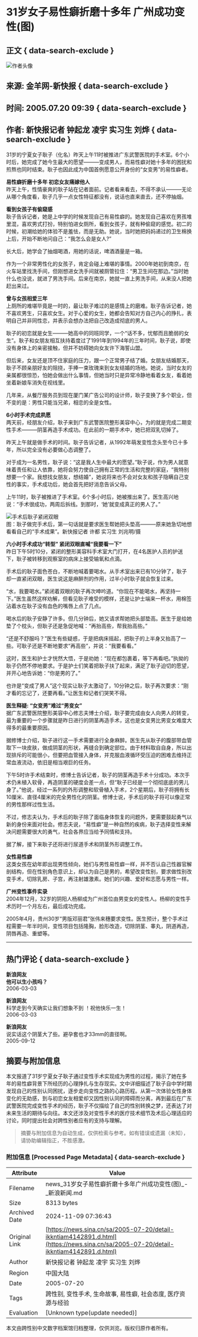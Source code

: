 # 31岁女子易性癖折磨十多年 广州成功变性(图)

## 正文 { data-search-exclude }


![作者头像](https://n.sinaimg.cn/default/622af858/20181010/default_avatar.jpg)

## 来源: 金羊网-新快报 { data-search-exclude }
## 时间: 2005.07.20 09:39 { data-search-exclude }
## 作者: 新快报记者 钟起龙 凌宇 实习生 刘烨 { data-search-exclude }

31岁的宁夏女子耿子（化名）昨天上午11时被推进广东武警医院的手术室。6个小时后，她完成了她今生最大的愿望———变成男人，而易性癖对她十多年的困扰和煎熬也同时结束。耿子也因此成为中国首例愿意公开身份的“女变男”的易性癖者。

**易性癖折磨十多年 初恋女友痛嫁他人**  
昨天上午，性情豪爽的耿子站在记者面前。记者看来看去，不得不承认———无论从哪个角度看，耿子几乎一点女性特征都没有，说话也直来直去，还不停抽烟。

**看到女孩子有偷窥感**  
耿子告诉记者，她是上中学的时候发现自己有易性癖的。她发现自己喜欢在男孩堆里混，喜欢男式打扮，特别怕进女厕所，看到女孩子，就有种偷窥的感觉。初二的时候，初潮给她的体验不是羞怯，而是无助。她说，当时她把妈妈递过的卫生棉换上后，开始不断地问自己：“我怎么会是女人?”

长大后，她学会了抽烟喝酒，用她的话说，啤酒酒量是一箱。

作为一个非常男性化的女孩子，肯定会碰上难堪的事情。2000年她初到南京，在火车站里找洗手间，但刚想进女洗手间就被厕管拉住：“男卫生间在那边。”当时她什么也没说，就进了男洗手间。后来在南京，她就一直上男洗手间，从来没人把她赶出来过。

**曾与女孩相爱三年**  
上厕所的难堪毕竟是一时的，最让耿子难过的是感情上的磨难。耿子告诉记者，她不喜欢男生，只喜欢女生。对于心爱的女生，她都会告知对方自己内心的挣扎，表明自己并非同性恋，并表示会想办法把自己改造成彻底的男人。

耿子的初恋就是女生———她高中的同班同学，一个“话不多，忧郁而且脆弱的女生”。耿子和女朋友相互扶持着度过了1991年到1994年的三年时间，耿子说，即使没有身体上的亲密接触，但并不妨碍她向女友许下海誓山盟。

但后来，女友还是顶不住家庭的压力，跟一个正常男子结了婚。女朋友结婚那天，耿子不顾亲朋好友的阻挠，手捧一束玫瑰来到女友结婚的场地。她说，当时女友的亲属都很惊恐，怕她会做出什么事情，但她当时只是异常冷静地看着女友，看着她坐着新娘车消失在视线里。

几年来，从餐厅服务员到现在厦门某广告公司的设计师，耿子变换了多个职业，但不变的是：男性只能当兄弟，相恋的全是女性。

**6小时手术完成夙愿**  
两天前，经朋友介绍，耿子来到广东武警医院整形美容中心，为的就是完成二期变性手术———阴茎再造手术成功。在此前的一期手术中，她已把双乳切掉了。

昨天上午就是做手术的时间。耿子告诉记者，从1992年萌发变性念头至今已十多年，所以完全没有必要做心态调整了。

对于成为一名男性，耿子说：“这是我人生中最大的愿望。”耿子说，作为男人就意味着责任和让人依靠，她将会努力使自己拥有正常的生活和完整的家庭，“我特别想要一个家。我想找女朋友，想结婚”，她说将来也不会对女友和孩子隐瞒自己变性的事实，手术成功后，她会首先把好消息告诉父母。

上午11时，耿子被推进了手术室。6个多小时后，她被推出来了。医生高兴地说：“手术很成功，两周后拆线。到那时，‘她’就变成真正的男人了。”

![手术后耿子紧闭双眼](http://image2.sina.com.cn/dy/c/2005-07-20/1121826389_gXaO7W.jpg)  
图：耿子做完手术后，第一句话就是要求医生帮她把头垫高———原来她急切地想看看自己的“手术成果”。新快报记者 许都 实习生 刘兆明/摄

**六小时手术成功“转型” 紧闭双眼直喊“我要看一下”**  
昨日下午5时10分，紧闭的整形美容科手术室大门打开，在4名医护人员的护送下，耿子被转移到观察室的病床上接受输氧和点滴。

手术后的耿子面色苍白，不断地喊着要喝水。从手术室出来已有10分钟了，耿子却一直紧闭双眼，医生说这是麻醉剂的作用，过半小时耿子就会恢复过来。

“水，我要喝水。”紧闭着双眼的耿子再次呻吟道。“你现在不能喝水，再坚持一下。”医生虽然这样劝解，但看见耿子难受的模样，还是让护士端来一杯水，用棉签沾着水在耿子没有血色的嘴唇上点了几点。

喝水后的耿子安静了许多。但几分钟后，她又请求帮她把头部垫高。医生于是给她垫了个枕头，但耿子还是急促地喊：“再抬高些，帮我抬高些。”

“还是不舒服吗？”医生有些疑惑，于是把病床摇起，把耿子的上半身又抬高了一些。可耿子还是不断地要求“再高些”，并说：“我要看看。”

这时，医生和护士才恍然大悟，于是劝她：“现在都包裹着，等下再看吧。”执拗的耿子仍然不停地要求。于是护士们笑着把耿子扶了起来，满足了耿子迫切的愿望，并开心地告诉她：“你是男的了。”

也许是“变成了男人”这个现实让耿子太激动了，10分钟之后，耿子再次要求：“刚才看的忘记了，还要再看。”让医生和记者们哭笑不得。

**医生释疑: “女变男”难过“男变女”**  
据广东武警医院整形美容中心修志夫博士介绍，耿子要完成由女人向男人的转变，最为重要的一个步骤就是昨日进行的阴茎再造手术，这也是女变男比男变女难度大得多的最重要原因。

据修博士介绍，耿子进行这一手术需要进行全身麻醉。医生先从耿子的腹部带血管取下一块皮肤，做成阴茎的形状，再缝合到确定部位。由于材料取自自身，所以出现排斥的可能很小，但要把血管接入身体，并克服血液循环受压迫的困难去维持正常血液流动，依旧是相当艰巨的任务。

下午5时许手术结束时，修博士告诉记者，耿子的阴茎再造手术十分成功。本次手术仍未植入软骨，再造阴茎的硬度会差一点，但“耿子已经是一个彻彻底底的男儿身了。”他说，经过一系列的外形调整和软骨植入手术，2个星期后，耿子将拥有长10厘米、直径4厘米的完全男性化的阴茎。修博士说，手术后的耿子将可以像正常的男性那样过性生活。

不过，修志夫认为，手术后的耿子除了面临身体恢复的问题外，更需要鼓起勇气以新的身份来面对社会。修志夫说，“易性癖”是一种自然的疾病，耿子选择变性来解决问题需要很大的勇气，社会各界应当给予同情和支持。

据了解，接下来耿子还将进行尿道手术和阴茎外形调整工作。

**女性易性癖**  
这类女孩在幼年即出现男性倾向，她们与男性易性癖一样，并不否认自己性器官解剖结构，但在性别角色意识上，却认为自己是男的，希望改变性别，要求做性别改变手术，切除乳房、子宫，再注射雄激素。她们的兴趣、爱好和志愿与男性一样。

**广州变性事件实录**  
2004年12月，32岁的阴阳人杨柳成为广州首位由男变女的变性人。杨柳的变性手术历时一个月左右，最后成功完成。

2005年4月，贵州30岁“男版邓丽君”张伟来穗要求变性。医生预计，整个手术过程需要一年半时间，变性项目包括隆胸，脸形改造，切除阴茎、睾丸，阴道再造，阴唇再造、重塑等。

---

## 热门评论 { data-search-exclude }
**新浪网友**  
**他可以生小孩吗？**  
2006-03-03

**新浪网友**  
科学走到今天确实让我们想象不到 ！祝他快乐一生！  
2006-03-03

**新浪网友**  
说实话这个阴茎大了些。避孕套也才33mm的直径啊。  
2005-09-12

## 摘要与附加信息

<!-- tcd_abstract -->
本文报道了31岁宁夏女子耿子通过变性手术实现成为男性的过程，揭示了她在多年的易性癖背景下所经历的心理挣扎与生存现实。文中详细描述了耿子自中学时期发现自己的性别认同困扰，逐步走向变性之路的心路历程。从第一次体验女性身体变化的无助感，到与初恋女友相爱却又因性别认同的障碍而分离，再到最后在广东武警医院完成变性手术的经历，耿子不仅描绘了自己的性别转换之梦，还表达了对未来生活的期待与向往。本文还涉及对变性手术的医疗技术细节及术后心理适应的讨论，同时提出社会对跨性别者应有的支持与理解。
<!-- tcd_abstract_end -->

> 摘要与附加信息为自动生成，仅供检索与参考。如有错误或遗漏（未知），请协助编辑指正，不胜感激。

### 附加信息 [Processed Page Metadata] { data-search-exclude }

| Attribute       | Value                                  |
|-----------------|----------------------------------------|
| Filename        | news_31岁女子易性癖折磨十多年广州成功变性(图)_-_新浪新闻.md                             |
| Size            | 8313 bytes                           |
| Archived Date   | 2024-11-09 07:36:43                             |
| Original Link   | [https://news.sina.cn/sa/2005-07-20/detail-ikkntiam4142891.d.html](https://news.sina.cn/sa/2005-07-20/detail-ikkntiam4142891.d.html)                       |
| Author          | 新快报记者 钟起龙 凌宇 实习生 刘烨                               |
| Region          | 中国大陆                               |
| Date            | 2005-07-20                                 |
| Tags            | 跨性别, 变性手术, 生命故事, 易性癖, 社会态度, 医疗资源与经验                                 |
| Evaluation            | [Unknown type(update needed)]                                 |
<!-- tcd_table_end -->

本文由跨性别中文数字档案馆归档整理，仅供浏览。版权归原作者所有。
